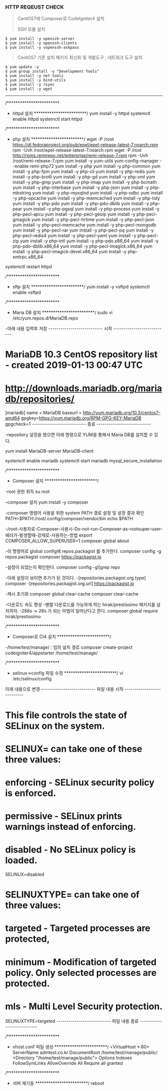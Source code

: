
### HTTP REQEUST CHECK
>
> CentOS7에 Composer로 CodeIgniter4 설치
>
> SSH 모듈 설치
```
$ yum install -y openssh-server
$ yum install -y openssh-clients
$ yum install -y vopenssh-askpass
```
>
> CentOS7 기존 설치 패키지 최신화 및 개발도구 , 네트워크 도구 설치
>
```
$ yum update -y
$ yum group install -y "Development Tools"
$ yum install -y net-tools
$ yum install -y bind-utils
$ yum install -y rsync
$ yum install -y wget
```
>
>
>
>
>
>
>
>
>

-----------------------------------------------

/************************
 * httpd 설치
 ************************/
yum install -y httpd
systemctl enable httpd
systemctl start httpd

/************************
 * php 설치
 ************************/
wget -P /root https://dl.fedoraproject.org/pub/epel/epel-release-latest-7.noarch.rpm
rpm -Uvh /root/epel-release-latest-7.noarch.rpm
wget -P /root http://rpms.remirepo.net/enterprise/remi-release-7.rpm
rpm -Uvh /root/remi-release-7.rpm
yum install -y yum-utils
yum-config-manager --enable remi-php72
yum install -y php
yum install -y php-common
yum install -y php-fpm
yum install -y php-cli
yum install -y php-redis
yum install -y php-brotli
yum install -y php-gd
yum install -y php-xml
yum install -y php-gmp
yum install -y php-imap
yum install -y php-bcmath
yum install -y php-interbase
yum install -y php-json
yum install -y php-mbstring
yum install -y php-mysqlnd
yum install -y php-odbc
yum install -y php-opcache
yum install -y php-memcached
yum install -y php-tidy
yum install -y php-pdo
yum install -y php-pdo-dblib
yum install -y php-pear
yum install -y php-pgsql
yum install -y php-process
yum install -y php-pecl-apcu
yum install -y php-pecl-geoip
yum install -y php-pecl-gmagick
yum install -y php-pecl-hrtime
yum install -y php-pecl-json
yum install -y php-pecl-memcache
yum install -y php-pecl-mongodb
yum install -y php-pecl-rar
yum install -y php-pecl-pq
yum install -y php-pecl-redis4
yum install -y php-pecl-yaml
yum install -y php-pecl-zip
yum install -y php-intl
yum install -y php-pdo.x86_64
yum install -y php-pdo-dblib.x86_64
yum install -y php-pecl-imagick.x86_64
yum install -y php-pecl-imagick-devel.x86_64
yum install -y php-xmlrpc.x86_64

systemctl restart httpd

/************************
 * sftp 설치
 ************************/
yum install -y vsftpd
systemctl enable vsftpd

/************************
 * Maria DB 설치
 ************************/
sudo vi /etc/yum.repos.d/MariaDB.repo

-아래 내용 입력후 저장
--------------------------- 시작 ---------------------------
# MariaDB 10.3 CentOS repository list - created 2019-01-13 00:47 UTC
# http://downloads.mariadb.org/mariadb/repositories/
[mariadb]
name = MariaDB
baseurl = http://yum.mariadb.org/10.3/centos7-amd64
gpgkey=https://yum.mariadb.org/RPM-GPG-KEY-MariaDB
gpgcheck=1
--------------------------- 종료 ---------------------------

-repository 설정을 했으면 아래 명령으로 YUM을 통해서 Maria DB를 설치할 수 있다.

yum install MariaDB-server MariaDB-client

systemctl enable mariadb
systemctl start mariadb
mysql_secure_installation


/************************
 * Composer 설치
 ************************/

-root 권한 취득
su root

-composer 설치
yum install -y composer

-composer 명령어 사용을 위한 system PATH 경로 설정 및 설정 결과 확인
PATH=$PATH:/root/.config/composer/vendor/bin
echo $PATH

-/root-사용자로-Composer-사용시-Do-not-run-Composer-as-rootsuper-user-에러가-발생할때-강제로-사용하는-방법
export COMPOSER_ALLOW_SUPERUSER=1
composer global about

-이 명령어로 global config에 repos.packagist 를 추가한다.
composer config -g repos.packagist composer https://packagist.jp

-설정이 되었는지 확인한다.
composer config -gl|grep repo

-아래 설정이 보이면 추가가 된 것이다.
-[repositories.packagist.org.type] composer
-[repositories.packagist.org.url] https://packagist.jp

-캐시 초기화
composer global clear-cache
composer clear-cache

-다운로드 속도 향상
-병렬 다운로드를 가능하게 하는 hirak/prestissimo 패키지를 설치하자.
-288s -> 26s 가 되는 마법이 일어난다고 한다.
composer global require hirak/prestissimo

/************************
 * Composer로 CI4 설치
 ************************/

-/home/test/manage/ : 임의 설치 경로
composer create-project codeigniter4/appstarter /home/test/manage/



/************************
 * selinux->config 파일 수정
 ************************/
vi  /etc/selinux/config 

아래 내용으로 변경
--------------------------- 파일 내용 시작 ---------------------------
# This file controls the state of SELinux on the system.
# SELINUX= can take one of these three values:
#     enforcing - SELinux security policy is enforced.
#     permissive - SELinux prints warnings instead of enforcing.
#     disabled - No SELinux policy is loaded.
SELINUX=disabled
# SELINUXTYPE= can take one of three values:
#     targeted - Targeted processes are protected,
#     minimum - Modification of targeted policy. Only selected processes are protected. 
#     mls - Multi Level Security protection.
SELINUXTYPE=targeted 
--------------------------- 파일 내용 종료 ---------------------------

/************************
 * vhost.conf 파일 생성
 ************************/
<VirtualHost *:80>
    ServerName   admtest.co.kr
    DocumentRoot /home/test/manage/public/
       <Directory "/home/test/manage/public">
               Options Indexes FollowSymLinks
               AllowOverride All
               Require all granted
       </Directory>
</VirtualHost>

/************************
 * 서버 재기동
 ************************/
reboot
